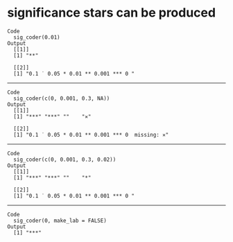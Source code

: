 # significance stars can be produced

    Code
      sig_coder(0.01)
    Output
      [[1]]
      [1] "**"
      
      [[2]]
      [1] "0.1 ˙ 0.05 * 0.01 ** 0.001 *** 0 "
      

---

    Code
      sig_coder(c(0, 0.001, 0.3, NA))
    Output
      [[1]]
      [1] "***" "***" ""    "✕"  
      
      [[2]]
      [1] "0.1 ˙ 0.05 * 0.01 ** 0.001 *** 0  missing: ✕"
      

---

    Code
      sig_coder(c(0, 0.001, 0.3, 0.02))
    Output
      [[1]]
      [1] "***" "***" ""    "*"  
      
      [[2]]
      [1] "0.1 ˙ 0.05 * 0.01 ** 0.001 *** 0 "
      

---

    Code
      sig_coder(0, make_lab = FALSE)
    Output
      [1] "***"

